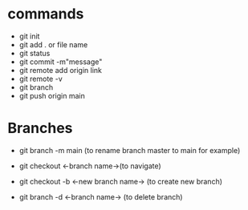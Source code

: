 # commands
- git init
- git add . or file name
- git status
- git commit -m"message"
- git remote add origin link
- git remote -v
- git branch
- git push origin main

# Branches

- git branch -m main (to rename branch master to main for example)

- git checkout <-branch name->(to navigate)
- git checkout -b <-new branch name-> (to create new branch)
- git branch -d <-branch name-> (to delete branch)
